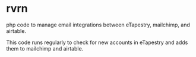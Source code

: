 # rvrn

php code to manage email integrations between eTapestry, mailchimp, and airtable.

This code runs regularly to check for new accounts in eTapestry and adds them to mailchimp and airtable.
